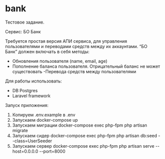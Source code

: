 # bank

Тестовое задание.

Сервис: БО Банк

Требуется простая версия АПИ сервиса, для управления пользователями и переводами средств между их аккаунтами. “БО Банк” должен включать в себя методы:
- Обновления пользователя (name, email, age)
- Пополнение баланса пользователя. Отрицательный баланс не может существовать
  -Перевода средств между пользователями

Для работы использовать:
- DB Postgres
- Laravel framework

Запуск приложения:

1. Копируем .env.example в .env
2. Запускаем docker-compose up
3. Запускаем миграции docker-compose exec php-fpm php artisan migrate
4. Запускаем сидер docker-compose exec php-fpm php artisan db:seed --class=UserSeeder
5. Запускаем сервер docker-compose exec php-fpm php artisan serve --host=0.0.0.0 --port=8000
